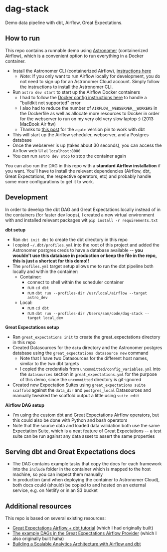 # dag-stack

Demo data pipeline with dbt, Airflow, Great Expectations.


## How to run

 This repo contains a runnable demo using [Astronomer](https://www.astronomer.io/) (containerized Airflow), which is a convenient option to run everything in a Docker container.
* Install the Astronomer CLI (containerized Airflow), [instructions here](https://www.astronomer.io/docs/cloud/stable/develop/cli-quickstart)
  * *Note:* If you only want to run Airflow locally for development, you do not need to sign up for an Astronomer Cloud account. Simply follow the instructions to install the Astronomer CLI.
* Run `astro dev start` to start up the Airflow Docker containers
  * I had to follow the [Docker config instructions here](https://forum.astronomer.io/t/buildkit-not-supported-by-daemon-error-command-docker-build-t-airflow-astro-bcb837-airflow-latest-failed-failed-to-execute-cmd-exit-status-1/857) to handle a "buildkit not supported" error
  * I also had to reduce the number of `AIRFLOW__WEBSERVER__WORKERS` in the Dockerfile as well as allocate more resources to Docker in order for the webserver to run on my very old very slow laptop :) (2013 MacBook Air ftw)
  * Thanks to [this post](https://dev.to/corissa/2-critical-things-about-dbt-0-19-0-installation-20j) for the `agate` version pin to work with dbt
* This will start up the Airflow scheduler, webserver, and a Postgres database
* Once the webserver is up (takes about 30 seconds), you can access the Airflow web UI at `localhost:8080`
* You can run `astro dev stop` to stop the container again

You can also run the DAG in this repo with a **standard Airflow installation** if you want. You'll have to install the relevant dependencies (Airflow, dbt, Great Expectations, the respective operators, etc) and probably handle some more configurations to get it to work.

## Development

In order to develop the dbt DAG and Great Expectations locally instead of in the containers (for faster dev loops), I created a new virtual environment with and installed relevant packages wit `pip install -r requirements.txt`

**dbt setup**

- Ran `dbt init dbt` to create the dbt directory in this repo
- I copied `~/.dbt/profiles.yml` into the root of this project and added the Astronomer postgres creds to have a database available -- **you wouldn't use this database in production or keep the file in the repo, this is just a shortcut for this demo!!**
- The `profiles.yml` target setup allows me to run the dbt pipeline both locally and within the container:
  - Container:
    - connect to shell within the scheduler container
    - run `cd dbt`
    - run `dbt run --profiles-dir /usr/local/airflow --target astro_dev`
  - Local:
    - run `cd dbt`
    - run `dbt run --profiles-dir /Users/sam/code/dag-stack --target local_dev`

**Great Expectations setup**

- Ran `great_expectations init` to create the great_expectations directory in this repo
- Created Datasources for the `data` directory and the Astronomer postgres database using the `great_expectations datasource new` command
  - Note that I have two Datasources for the different host names, similar to the two dbt targets
  - I copied the credentials from `uncommitted/config_variables.yml` into the `datasources` section in `great_expectations.yml` for the purpose of this demo, since the `uncommitted` directory is git-ignored
- Created new Expectation Suites using `great_expectations suite scaffold` against the `data_dir` and `postgres_local` Datasources and manually tweaked the scaffold output a little using `suite edit`

**Airflow DAG setup**

- I'm using the custom dbt and Great Expectations Airflow operators, but this could also be done with Python and bash operators
- Note that the source data and loaded data validation both use the same Expectation Suite, which is a neat feature of Great Expectations -- a test suite can be run against any data asset to assert the same properties

## Serving dbt and Great Expectations docs

- The DAG contains example tasks that copy the docs for each framework into the `include` folder in the container which is mapped to the host machine, so you can inspect them manually
- In production (and when deploying the container to Astronomer Cloud), both docs could (should) be copied to and hosted on an external service, e.g. on Netlify or in an S3 bucket

## Additional resources

This repo is based on several existing resources:
- [Great Expectations Airflow + dbt tutorial](https://github.com/superconductive/ge_tutorials/tree/main/ge_dbt_airflow_tutorial) (which I had originally built)
- [The example DAGs in the Great Expectations Airflow Provider](https://github.com/great-expectations/airflow-provider-great-expectations/blob/main/great_expectations_provider/example_dags/example_great_expectations_dag.py) (which I also originally built haha)
- [Building a Scalable Analytics Architecture with Airflow and dbt](https://www.astronomer.io/blog/airflow-dbt-1)
